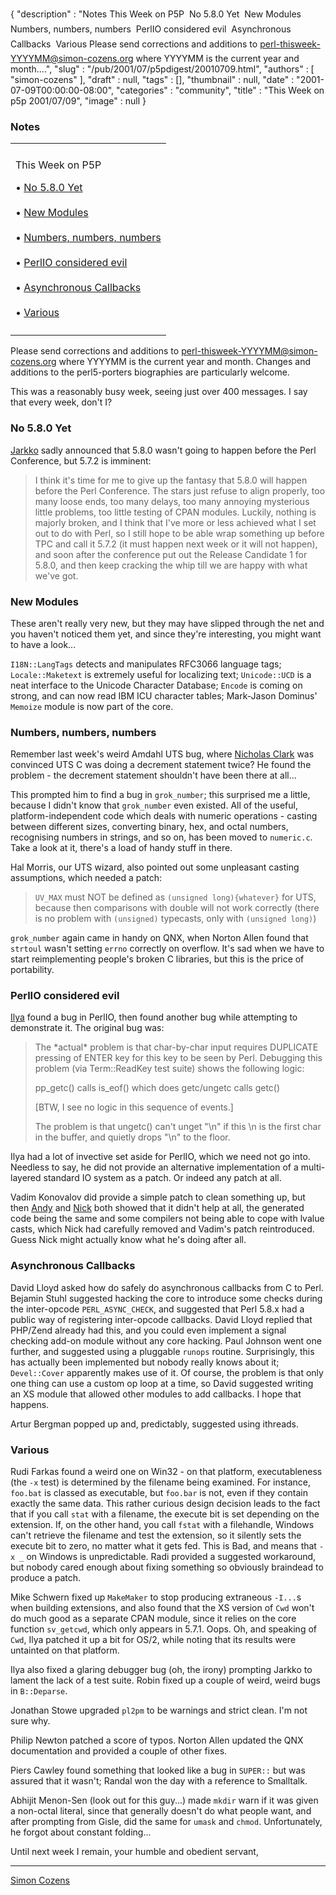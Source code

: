 {
   "description" : "Notes This Week on P5P  No 5.8.0 Yet  New Modules  Numbers, numbers, numbers  PerlIO considered evil  Asynchronous Callbacks  Various Please send corrections and additions to perl-thisweek-YYYYMM@simon-cozens.org where YYYYMM is the current year and month....",
   "slug" : "/pub/2001/07/p5pdigest/20010709.html",
   "authors" : [
      "simon-cozens"
   ],
   "draft" : null,
   "tags" : [],
   "thumbnail" : null,
   "date" : "2001-07-09T00:00:00-08:00",
   "categories" : "community",
   "title" : "This Week on p5p 2001/07/09",
   "image" : null
}



### <span id="Notes">Notes</span>

<table>
<colgroup>
<col width="100%" />
</colgroup>
<tbody>
<tr class="odd">
<td></td>
</tr>
<tr class="even">
<td><p>This Week on P5P</p>
<p>• <a href="#No_580_Yet">No 5.8.0 Yet</a><br />
<br />
• <a href="#New_Modules">New Modules</a><br />
<br />
• <a href="#Numbers_numbers_numbers">Numbers, numbers, numbers</a><br />
<br />
• <a href="#PerlIO_considered_evil">PerlIO considered evil</a><br />
<br />
• <a href="#Asynchronous_Callbacks">Asynchronous Callbacks</a><br />
<br />
• <a href="#Various">Various</a></p></td>
</tr>
<tr class="odd">
<td></td>
</tr>
</tbody>
</table>

Please send corrections and additions to perl-thisweek-YYYYMM@simon-cozens.org where YYYYMM is the current year and month. Changes and additions to the perl5-porters biographies are particularly welcome.

This was a reasonably busy week, seeing just over 400 messages. I say that every week, don't I?

### <span id="No_580_Yet">No 5.8.0 Yet</span>

[Jarkko](http://simon-cozens.org/writings/whos-who.html#HIETANIEMI) sadly announced that 5.8.0 wasn't going to happen before the Perl Conference, but 5.7.2 is imminent:

> I think it's time for me to give up the fantasy that 5.8.0 will happen before the Perl Conference. The stars just refuse to align properly, too many loose ends, too many delays, too many annoying mysterious little problems, too little testing of CPAN modules. Luckily, nothing is majorly broken, and I think that I've more or less achieved what I set out to do with Perl, so I still hope to be able wrap something up before TPC and call it 5.7.2 (it must happen next week or it will not happen), and soon after the conference put out the Release Candidate 1 for 5.8.0, and then keep cracking the whip till we are happy with what we've got.

### <span id="New_Modules">New Modules</span>

These aren't really very new, but they may have slipped through the net and you haven't noticed them yet, and since they're interesting, you might want to have a look...

`I18N::LangTags` detects and manipulates RFC3066 language tags; `Locale::Maketext` is extremely useful for localizing text; `Unicode::UCD` is a neat interface to the Unicode Character Database; `Encode` is coming on strong, and can now read IBM ICU character tables; Mark-Jason Dominus' `Memoize` module is now part of the core.

### <span id="Numbers_numbers_numbers">Numbers, numbers, numbers</span>

Remember last week's weird Amdahl UTS bug, where [Nicholas Clark](http://simon-cozens.org/writings/whos-who.html#CLARK) was convinced UTS C was doing a decrement statement twice? He found the problem - the decrement statement shouldn't have been there at all...

This prompted him to find a bug in `grok_number`; this surprised me a little, because I didn't know that `grok_number` even existed. All of the useful, platform-independent code which deals with numeric operations - casting between different sizes, converting binary, hex, and octal numbers, recognising numbers in strings, and so on, has been moved to `numeric.c`. Take a look at it, there's a load of handy stuff in there.

Hal Morris, our UTS wizard, also pointed out some unpleasant casting assumptions, which needed a patch:

> `UV_MAX` must NOT be defined as `(unsigned long){whatever}` for UTS, because then comparisons with double will not work correctly (there is no problem with `(unsigned)` typecasts, only with `(unsigned long)`)

`grok_number` again came in handy on QNX, when Norton Allen found that `strtoul` wasn't setting `errno` correctly on overflow. It's sad when we have to start reimplementing people's broken C libraries, but this is the price of portability.

### <span id="PerlIO_considered_evil">PerlIO considered evil</span>

[Ilya](http://simon-cozens.org/writings/whos-who.html#ZACHAREVICH) found a bug in PerlIO, then found another bug while attempting to demonstrate it. The original bug was:

> The \*actual\* problem is that char-by-char input requires DUPLICATE pressing of ENTER key for this key to be seen by Perl. Debugging this problem (via Term::ReadKey test suite) shows the following logic:
>
> pp\_getc() calls is\_eof() which does getc/ungetc calls getc()
>
> \[BTW, I see no logic in this sequence of events.\]
>
> The problem is that ungetc() can't unget "\\n" if this \\n is the first char in the buffer, and quietly drops "\\n" to the floor.

Ilya had a lot of invective set aside for PerlIO, which we need not go into. Needless to say, he did not provide an alternative implementation of a multi-layered standard IO system as a patch. Or indeed any patch at all.

Vadim Konovalov did provide a simple patch to clean something up, but then [Andy](http://simon-cozens.org/writings/whos-who.html#DOUGHERTY) and [Nick](http://simon-cozens.org/writings/whos-who.html#ING-SIMMONS) both showed that it didn't help at all, the generated code being the same and some compilers not being able to cope with lvalue casts, which Nick had carefully removed and Vadim's patch reintroduced. Guess Nick might actually know what he's doing after all.

### <span id="Asynchronous_Callbacks">Asynchronous Callbacks</span>

David Lloyd asked how do safely do asynchronous callbacks from C to Perl. Bejamin Stuhl suggested hacking the core to introduce some checks during the inter-opcode `PERL_ASYNC_CHECK`, and suggested that Perl 5.8.x had a public way of registering inter-opcode callbacks. David Lloyd replied that PHP/Zend already had this, and you could even implement a signal checking add-on module without any core hacking. Paul Johnson went one further, and suggested using a pluggable `runops` routine. Surprisingly, this has actually been implemented but nobody really knows about it; `Devel::Cover` apparently makes use of it. Of course, the problem is that only one thing can use a custom op loop at a time, so David suggested writing an XS module that allowed other modules to add callbacks. I hope that happens.

Artur Bergman popped up and, predictably, suggested using ithreads.

### <span id="Various">Various</span>

Rudi Farkas found a weird one on Win32 - on that platform, executableness (the `-x` test) is determined by the filename being examined. For instance, `foo.bat` is classed as executable, but `foo.bar` is not, even if they contain exactly the same data. This rather curious design decision leads to the fact that if you call `stat` with a filename, the execute bit is set depending on the extension. If, on the other hand, you call `fstat` with a filehandle, Windows can't retrieve the filename and test the extension, so it silently sets the execute bit to zero, no matter what it gets fed. This is Bad, and means that `-x _` on Windows is unpredictable. Radi provided a suggested workaround, but nobody cared enough about fixing something so obviously braindead to produce a patch.

Mike Schwern fixed up `MakeMaker` to stop producing extraneous `-I...`s when building extensions, and also found that the XS version of `Cwd` won't do much good as a separate CPAN module, since it relies on the core function `sv_getcwd`, which only appears in 5.7.1. Oops. Oh, and speaking of `Cwd`, Ilya patched it up a bit for OS/2, while noting that its results were untainted on that platform.

Ilya also fixed a glaring debugger bug (oh, the irony) prompting Jarkko to lament the lack of a test suite. Robin fixed up a couple of weird, weird bugs in `B::Deparse`.

Jonathan Stowe upgraded `pl2pm` to be warnings and strict clean. I'm not sure why.

Philip Newton patched a score of typos. Norton Allen updated the QNX documentation and provided a couple of other fixes.

Piers Cawley found something that looked like a bug in `SUPER::` but was assured that it wasn't; Randal won the day with a reference to Smalltalk.

Abhijit Menon-Sen (look out for this guy...) made `mkdir` warn if it was given a non-octal literal, since that generally doesn't do what people want, and after prompting from Gisle, did the same for `umask` and `chmod`. Unfortunately, he forgot about constant folding...

Until next week I remain, your humble and obedient servant,

------------------------------------------------------------------------

[Simon Cozens](mailto:mjd-perl-thisweek-200107+@simon-cozens.org)
